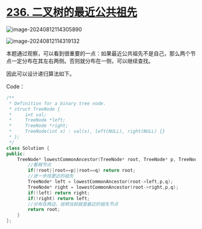 # [236. 二叉树的最近公共祖先](https://leetcode.cn/problems/lowest-common-ancestor-of-a-binary-tree/)

![image-20240812114305890](http://henry-typora.oss-cn-beijing.aliyuncs.com/img/image-20240812114305890.png)

![image-20240812114319132](http://henry-typora.oss-cn-beijing.aliyuncs.com/img/image-20240812114319132.png)

本题通过观察，可以看到很重要的一点：如果最近公共祖先不是自己，那么两个节点一定分布在其左右两侧。否则就分布在一侧，可以继续查找。

因此可以设计递归算法如下。

Code：

```cpp
/**
 * Definition for a binary tree node.
 * struct TreeNode {
 *     int val;
 *     TreeNode *left;
 *     TreeNode *right;
 *     TreeNode(int x) : val(x), left(NULL), right(NULL) {}
 * };
 */
class Solution {
public:
    TreeNode* lowestCommonAncestor(TreeNode* root, TreeNode* p, TreeNode* q) {
        //看根节点
        if(!root||root==p||root==q) return root;
        //进一步找更近的祖先
        TreeNode* left = lowestCommonAncestor(root->left,p,q);
        TreeNode* right = lowestCommonAncestor(root->right,p,q);
        if(!left) return right;
        if(!right) return left;
        //分布在两边，说明当前就是最近的祖先节点
        return root;
    }
};
```

